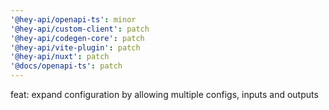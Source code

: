 ```yaml
---
'@hey-api/openapi-ts': minor
'@hey-api/custom-client': patch
'@hey-api/codegen-core': patch
'@hey-api/vite-plugin': patch
'@hey-api/nuxt': patch
'@docs/openapi-ts': patch
---
```


feat: expand configuration by allowing multiple configs, inputs and outputs
